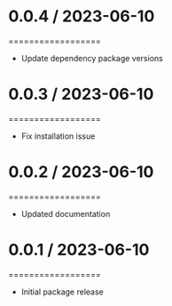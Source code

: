 # 0.0.4 / 2023-06-10
==================
* Update dependency package versions
# 0.0.3 / 2023-06-10
==================
* Fix installation issue
# 0.0.2 / 2023-06-10
==================
* Updated documentation
# 0.0.1 / 2023-06-10
==================
* Initial package release